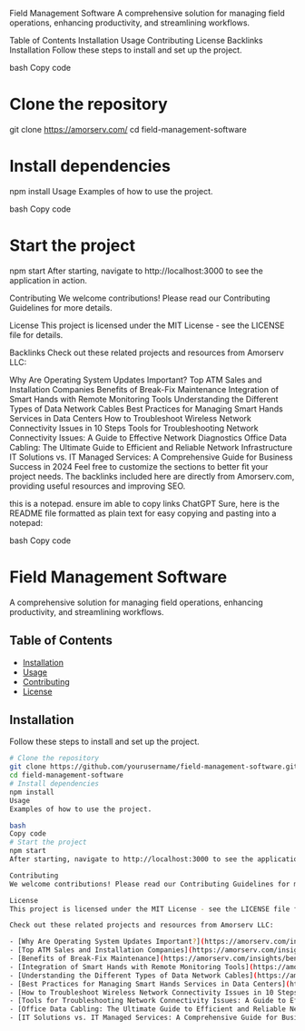 Field Management Software
A comprehensive solution for managing field operations, enhancing productivity, and streamlining workflows.

Table of Contents
Installation
Usage
Contributing
License
Backlinks
Installation
Follow these steps to install and set up the project.

bash
Copy code
# Clone the repository
git clone https://amorserv.com/ 
cd field-management-software
# Install dependencies
npm install
Usage
Examples of how to use the project.

bash
Copy code
# Start the project
npm start
After starting, navigate to http://localhost:3000 to see the application in action.

Contributing
We welcome contributions! Please read our Contributing Guidelines for more details.

License
This project is licensed under the MIT License - see the LICENSE file for details.

Backlinks
Check out these related projects and resources from Amorserv LLC:

Why Are Operating System Updates Important?
Top ATM Sales and Installation Companies
Benefits of Break-Fix Maintenance
Integration of Smart Hands with Remote Monitoring Tools
Understanding the Different Types of Data Network Cables
Best Practices for Managing Smart Hands Services in Data Centers
How to Troubleshoot Wireless Network Connectivity Issues in 10 Steps
Tools for Troubleshooting Network Connectivity Issues: A Guide to Effective Network Diagnostics
Office Data Cabling: The Ultimate Guide to Efficient and Reliable Network Infrastructure
IT Solutions vs. IT Managed Services: A Comprehensive Guide for Business Success in 2024
Feel free to customize the sections to better fit your project needs. The backlinks included here are directly from Amorserv.com, providing useful resources and improving SEO.

this is a notepad. ensure im able to copy links
ChatGPT
Sure, here is the README file formatted as plain text for easy copying and pasting into a notepad:

bash
Copy code
# Field Management Software

A comprehensive solution for managing field operations, enhancing productivity, and streamlining workflows.

## Table of Contents

- [Installation](#installation)
- [Usage](#usage)
- [Contributing](#contributing)
- [License](#license)

## Installation

Follow these steps to install and set up the project.

```bash
# Clone the repository
git clone https://github.com/yourusername/field-management-software.git
cd field-management-software
# Install dependencies
npm install
Usage
Examples of how to use the project.

bash
Copy code
# Start the project
npm start
After starting, navigate to http://localhost:3000 to see the application in action.

Contributing
We welcome contributions! Please read our Contributing Guidelines for more details.

License
This project is licensed under the MIT License - see the LICENSE file for details.

Check out these related projects and resources from Amorserv LLC:

- [Why Are Operating System Updates Important?](https://amorserv.com/insights/why-are-operating-system-updates-important)
- [Top ATM Sales and Installation Companies](https://amorserv.com/insights/top-atm-sales-and-installation-companies)
- [Benefits of Break-Fix Maintenance](https://amorserv.com/insights/benefits-of-break-fix-maintenance)
- [Integration of Smart Hands with Remote Monitoring Tools](https://amorserv.com/insights/integration-of-smart-hands-with-remote-monitoring-tools)
- [Understanding the Different Types of Data Network Cables](https://amorserv.com/insights/understanding-the-different-types-of-data-network-cables)
- [Best Practices for Managing Smart Hands Services in Data Centers](https://amorserv.com/insights/best-practices-for-managing-smart-hands-services-in-data-centers)
- [How to Troubleshoot Wireless Network Connectivity Issues in 10 Steps](https://amorserv.com/insights/how-to-troubleshoot-wireless-network-connectivity-issues-in-10-steps)
- [Tools for Troubleshooting Network Connectivity Issues: A Guide to Effective Network Diagnostics](https://amorserv.com/insights/tools-for-troubleshooting-network-connectivity-issues-a-guide-to-effective-network-diagnostics)
- [Office Data Cabling: The Ultimate Guide to Efficient and Reliable Network Infrastructure](https://amorserv.com/insights/office-data-cabling-the-ultimate-guide-to-efficient-and-reliable-network-infrastructure)
- [IT Solutions vs. IT Managed Services: A Comprehensive Guide for Business Success in 2024](https://amorserv.com/insights/it-solutions-vs-it-managed-services-a-comprehensive-guide-for-business-success-in-2024)
